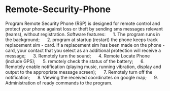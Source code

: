 # Remote-Security-Phone
Program Remote Security Phone (RSP) is designed for remote control and protect your phone against loss or theft by sending sms messages relevant (teams), without registration.  Software features:      1. The program runs in the background;      2. program at startup (restart) the phone keeps track replacement sim - card. If a replacement sim has been made on the phone - card, your contact that you select as an additional protection will receive a message;      3. Remotely turn the sound;      4. Remote Locate Phone (include GPS);      5. remotely check the status of the battery;      6. Remotely enable notification (playing music, running vibration, display and output to the appropriate message screen);      7. Remotely turn off the notification;      8. Viewing the received coordinates on google map;      9. Administration of ready commands to the program.
